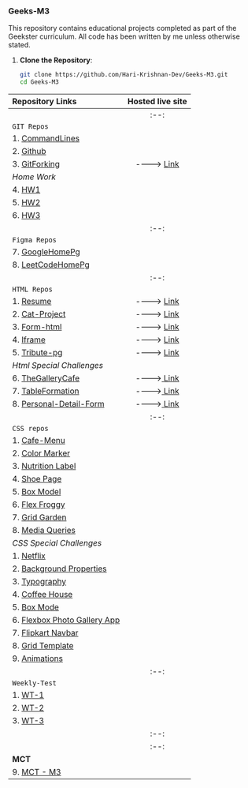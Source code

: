 ### Geeks-M3
This repository contains educational projects completed as part of the Geekster curriculum. All code has been written by me unless otherwise stated.
1. **Clone the Repository**:
    ```bash
    git clone https://github.com/Hari-Krishnan-Dev/Geeks-M3.git
    cd Geeks-M3
    ```


|**Repository Links**                 |    **Hosted live site**                                                          |
|:----------------------------------------------|:--------------------------------------------------------------------------------:|
|                                              |                                :--:|
|`GIT Repos`|
| 1. [CommandLines](./01-Git/1-CommandLines/)                   |                                |
| 2. [Github](./01-GIT/2-Github/)              | 
| 3. [GitForking](./01-GIT/3-GitForking/)              | ----> [Link](https://statuesque-creponne-81fcba.netlify.app/)
|*Home Work*|
| 4. [HW1](./01-GIT/4-HW1/)              | 
| 5. [HW2](./01-GIT/5-HW2/)              | 
| 6. [HW3](./01-GIT/6-HW3/)              |
| |:--:|  
|`Figma Repos`|
| 7. [GoogleHomePg](./02-Figma/1-GoogleHmPg/)              | 
| 8. [LeetCodeHomePg](./02-Figma/2-LeetCodeHmPg/)              | 
||:--:|
|`HTML Repos`|
| 1. [Resume](./03-HTML/1-Resume-Html/)                   | ----> [Link](https://resumeofhari.netlify.app/)                               |
| 2. [Cat-Project](./03-HTML/2-Cat-Project/)              | ----> [Link](https://cat-projects.netlify.app/)                                |
| 3. [Form-html](./03-HTML/3-Form-Html/)                   | ----> [ Link](https://formsimplee.netlify.app/)                                   |
| 4. [Iframe](./03-HTML/4-iframe/)                        | ----> [ Link](https://relaxed-lamington-851276.netlify.app/)                     |
| 5. [Tribute-pg](./03-HTML/5-tribute-pg/)                | ----> [ Link](https://splendid-cannoli-368d87.netlify.app/)                      |
|*Html Special Challenges*           |
| 6. [TheGalleryCafe](./03-HTML/6-theGalleryCafe/)        | ---->[ Link](https://curious-entremet-a6b227.netlify.app/)                      |
| 7. [TableFormation](./03-HTML/7-TableFormation/)        | ---->[ Link](https://tableformation.netlify.app/)                               |
| 8. [Personal-Detail-Form](./03-HTML/8-Personal-Detail-Form/) | ---->[ Link](https://personal-detail-form.netlify.app/)     |
||:--:|
|`CSS repos`|
| 1. [Cafe-Menu]()              |
| 2. [Color Marker]()              |
| 3. [Nutrition Label]()              |
| 4. [Shoe Page]()              |
| 5. [Box Model]()              |
| 6. [Flex Froggy]()              |
| 7. [Grid Garden]()              |
| 8. [Media Queries]()              |
| *CSS Special Challenges*|
| 1. [Netflix]()              |
| 2. [Background Properties]()              |
| 3. [Typography]()              |
| 4. [Coffee House]()              |
| 5. [Box Mode]()              |
| 6. [Flexbox Photo Gallery App]()              |
| 7. [Flipkart Navbar]()              |
| 8. [Grid Template]()              |
| 9. [Animations]()              |
|            |:--:|
|`Weekly-Test`|
| 1. [WT-1](./05-WeeklyTest/1-WT/)              |
| 2. [WT-2](./05-WeeklyTest/2-WT/)              |
| 3. [WT-3](./05-WeeklyTest/3-WT/)              |
||:--:|
||:--:|
|**MCT**|
| 9. [MCT - M3](./06-MCT/)              |


